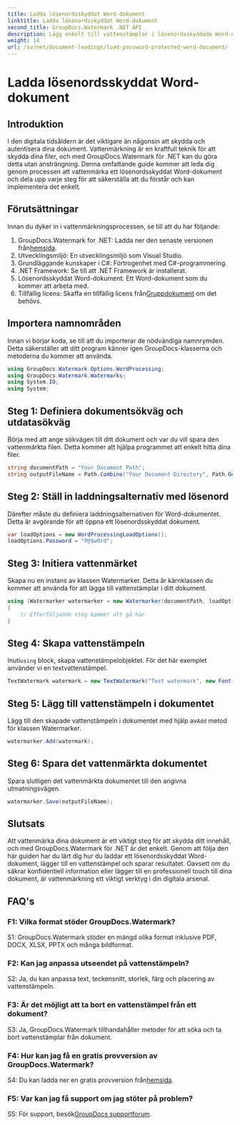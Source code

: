 ```yaml
---
title: Ladda lösenordsskyddat Word-dokument
linktitle: Ladda lösenordsskyddat Word-dokument
second_title: GroupDocs.Watermark .NET API
description: Lägg enkelt till vattenstämplar i lösenordsskyddade Word-dokument med hjälp av GroupDocs.Watermark för .NET med vår omfattande steg-för-steg-guide.
weight: 14
url: /sv/net/document-loadings/load-password-protected-word-document/
---
```


# Ladda lösenordsskyddat Word-dokument

## Introduktion
I den digitala tidsåldern är det viktigare än någonsin att skydda och autentisera dina dokument. Vattenmärkning är en kraftfull teknik för att skydda dina filer, och med GroupDocs.Watermark för .NET kan du göra detta utan ansträngning. Denna omfattande guide kommer att leda dig genom processen att vattenmärka ett lösenordsskyddat Word-dokument och dela upp varje steg för att säkerställa att du förstår och kan implementera det enkelt.
## Förutsättningar
Innan du dyker in i vattenmärkningsprocessen, se till att du har följande:
1.  GroupDocs.Watermark for .NET: Ladda ner den senaste versionen från[hemsida](https://releases.groupdocs.com/Watermark/net/).
2. Utvecklingsmiljö: En utvecklingsmiljö som Visual Studio.
3. Grundläggande kunskaper i C#: Förtrogenhet med C#-programmering.
4. .NET Framework: Se till att .NET Framework är installerat.
5. Lösenordsskyddat Word-dokument: Ett Word-dokument som du kommer att arbeta med.
6.  Tillfällig licens: Skaffa en tillfällig licens från[Gruppdokument](https://purchase.groupdocs.com/temporary-license/) om det behövs.
## Importera namnområden
Innan vi börjar koda, se till att du importerar de nödvändiga namnrymden. Detta säkerställer att ditt program känner igen GroupDocs-klasserna och metoderna du kommer att använda.
```csharp
using GroupDocs.Watermark.Options.WordProcessing;
using GroupDocs.Watermark.Watermarks;
using System.IO;
using System;
```
## Steg 1: Definiera dokumentsökväg och utdatasökväg
Börja med att ange sökvägen till ditt dokument och var du vill spara den vattenmärkta filen. Detta kommer att hjälpa programmet att enkelt hitta dina filer.
```csharp
string documentPath = "Your Document Path";
string outputFileName = Path.Combine("Your Document Directory", Path.GetFileName(documentPath));
```
## Steg 2: Ställ in laddningsalternativ med lösenord
Därefter måste du definiera laddningsalternativen för Word-dokumentet. Detta är avgörande för att öppna ett lösenordsskyddat dokument.
```csharp
var loadOptions = new WordProcessingLoadOptions();
loadOptions.Password = "P@$w0rd";
```
## Steg 3: Initiera vattenmärket
Skapa nu en instans av klassen Watermarker. Detta är kärnklassen du kommer att använda för att lägga till vattenstämplar i ditt dokument.
```csharp
using (Watermarker watermarker = new Watermarker(documentPath, loadOptions))
{
    // Efterföljande steg kommer att gå här
}
```
## Steg 4: Skapa vattenstämpeln
 Inuti`using` block, skapa vattenstämpelobjektet. För det här exemplet använder vi en textvattenstämpel.
```csharp
TextWatermark watermark = new TextWatermark("Test watermark", new Font("Arial", 12));
```
## Steg 5: Lägg till vattenstämpeln i dokumentet
Lägg till den skapade vattenstämpeln i dokumentet med hjälp av`Add` metod för klassen Watermarker.
```csharp
watermarker.Add(watermark);
```
## Steg 6: Spara det vattenmärkta dokumentet
Spara slutligen det vattenmärkta dokumentet till den angivna utmatningsvägen.
```csharp
watermarker.Save(outputFileName);
```
## Slutsats
Att vattenmärka dina dokument är ett viktigt steg för att skydda ditt innehåll, och med GroupDocs.Watermark för .NET är det enkelt. Genom att följa den här guiden har du lärt dig hur du laddar ett lösenordsskyddat Word-dokument, lägger till en vattenstämpel och sparar resultatet. Oavsett om du säkrar konfidentiell information eller lägger till en professionell touch till dina dokument, är vattenmärkning ett viktigt verktyg i din digitala arsenal.
## FAQ's
### F1: Vilka format stöder GroupDocs.Watermark?
S1: GroupDocs.Watermark stöder en mängd olika format inklusive PDF, DOCX, XLSX, PPTX och många bildformat.
### F2: Kan jag anpassa utseendet på vattenstämpeln?
S2: Ja, du kan anpassa text, teckensnitt, storlek, färg och placering av vattenstämpeln.
### F3: Är det möjligt att ta bort en vattenstämpel från ett dokument?
S3: Ja, GroupDocs.Watermark tillhandahåller metoder för att söka och ta bort vattenstämplar från dokument.
### F4: Hur kan jag få en gratis provversion av GroupDocs.Watermark?
 S4: Du kan ladda ner en gratis provversion från[hemsida](https://releases.groupdocs.com/).
### F5: Var kan jag få support om jag stöter på problem?
 S5: För support, besök[GroupDocs supportforum](https://forum.groupdocs.com/c/watermark/19).